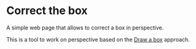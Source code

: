 # Correct the box
A simple web page that allows to correct a box in perspective.

This is a tool to work on perspective based on the [Draw a box](https://drawabox.com/) approach.
